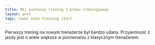```yaml
---
title: Mój pierwszy trening z planu treningowego
layout: post
tags: rower bike training start
---
```


Pierwszy trening na nowym trenażerze był bardzo udany. Przyjemność z jazdy jest o wiele większa w porównaniu z klasycznym trenażerem.
